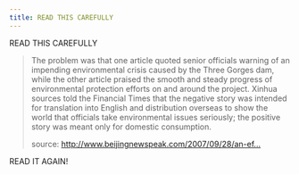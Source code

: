 ```yaml
---
title: READ THIS CAREFULLY
---
```


<p>READ THIS CAREFULLY</p>

<blockquote>
  <p>The problem was that one article quoted senior officials warning of an impending environmental crisis caused by the Three Gorges dam, while the other article praised the smooth and steady progress of environmental protection efforts on and around the project. Xinhua sources told the Financial Times that the negative story was intended for translation into English and distribution overseas to show the world that officials take environmental issues seriously; the positive story was meant only for domestic consumption.</p>
  
  <p>source: <a href="http://www.beijingnewspeak.com/2007/09/28/an-effort-to-clear-up-confusion-over-three-gorges-reporting/">http://www.beijingnewspeak.com/2007/09/28/an-ef...</a></p>
</blockquote>

<p>READ IT AGAIN!</p>
